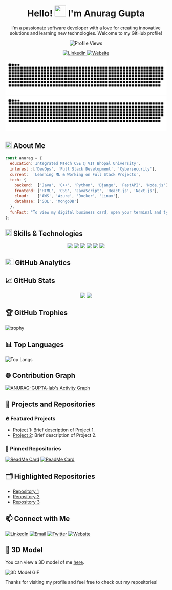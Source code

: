 <div align="center">

  <h1>Hello! <img src="https://media.giphy.com/media/hvRJCLFzcasrR4ia7z/giphy.gif" width="35px" height="35px"> I'm Anurag Gupta</h1>

  I'm a passionate software developer with a love for creating innovative solutions and learning new technologies. Welcome to my GitHub profile!

   ![Profile Views](https://komarev.com/ghpvc/?username=ANURAG-GUPTA-lab&color=blue)
  
  <a href="https://www.linkedin.com/in/anuraggupta77/">
    <img src="https://img.shields.io/badge/LinkedIn-%230A66C2.svg?style=for-the-badge&logo=linkedin&logoColor=white" alt="LinkedIn">
  </a>
  <a href="https://anurag-gupta-lab.github.io/portfolio/">
    <img src="https://img.shields.io/badge/Website-%23171717.svg?style=for-the-badge&logo=google-chrome&logoColor=white" alt="Website">
  </a>
  
</div>


 
![github contribution grid snake animation](https://raw.githubusercontent.com/platane/platane/output/github-contribution-grid-snake-dark.svg#gh-dark-mode-only)![github contribution grid snake animation](https://raw.githubusercontent.com/platane/platane/output/github-contribution-grid-snake.svg#gh-light-mode-only)
 

<h2 align="left">
  <img src="https://media2.giphy.com/media/QssGEmpkyEOhBCb7e1/giphy.gif?cid=ecf05e47a0n3gi1bfqntqmob8g9aid1oyj2wr3ds3mg700bl&rid=giphy.gif" width="20px" height="20px"> 
  About Me 
</h2>

```js
const anurag = {
  education:'Integrated MTech CSE @ VIT Bhopal University',
  interest :['DevOps', 'Full Stack Development', 'Cybersecurity'],
  current:  'Learning ML & Working on Full Stack Projects',
  tech: {
    backend:  ['Java', 'C++', 'Python', 'Django', 'FastAPI', 'Node.js'],
    frontend: ['HTML', 'CSS', 'JavaScript', 'React.js', 'Next.js'],
    cloud:    ['AWS', 'Azure', 'Docker', 'Linux'],
    database: ['SQL', 'MongoDB']
  },
  funFact: "To view my digital business card, open your terminal and type: 'npx anuraggupta' ✨",
};
```

<h2 align="left">
  <img src="https://media2.giphy.com/media/QssGEmpkyEOhBCb7e1/giphy.gif?cid=ecf05e47a0n3gi1bfqntqmob8g9aid1oyj2wr3ds3mg700bl&rid=giphy.gif" width="20px" height="20px">
  Skills & Technologies
</h2>

<div align="center">
  <img src="https://skillicons.dev/icons?i=java,python,js,html,css" />
  <img src="https://skillicons.dev/icons?i=react,next,threejs,tailwind,nodejs,express" />
  <img src="https://skillicons.dev/icons?i=aws,azure,docker,github,linux" />
  <img src="https://skillicons.dev/icons?i=flask,django,fastapi,postgresql,mysql,mongodb" />
  <img src="https://skillicons.dev/icons?i=tensorflow,pytorch,opencv" />
  <img src="https://skillicons.dev/icons?i=arduino,bash,discordjs,githubactions" />
</div>

<h2 align="left">
  <img src="https://media.giphy.com/media/iY8CRBdQXODJSCERIr/giphy.gif" width="25px" height="20px">
  GitHub Analytics
</h2>


## 📈 GitHub Stats

<div align="center">
  <img height="180em" src="https://github-readme-stats.vercel.app/api?username=ANURAG-GUPTA-lab&show_icons=true&theme=radical&count_private=true" />
  <img height="180em" src="https://github-readme-streak-stats.herokuapp.com/?user=ANURAG-GUPTA-lab&theme=radical" />
</div>

## 🏆 GitHub Trophies

![trophy](https://github-profile-trophy.vercel.app/?username=ANURAG-GUPTA-lab&theme=onedark&row=1&column=6)

## 📊 Top Languages

![Top Langs](https://github-readme-stats.vercel.app/api/top-langs/?username=ANURAG-GUPTA-lab&layout=compact&theme=radical&langs_count=8)

  ## 🌐 Contribution Graph

<a href="https://github.com/ANURAG-GUPTA-lab/github-readme-activity-graph"><img alt="ANURAG-GUPTA-lab's Activity Graph" src="https://github-readme-activity-graph.vercel.app/graph/?username=ANURAG-GUPTA-lab&bg_color=1F222E&color=F8D866&line=F85D7F&point=FFFFFF&hide_border=true" /></a>

## 🎯 Projects and Repositories

### 🔥 Featured Projects
- [Project 1](https://github.com/ANURAG-GUPTA-lab/project1): Brief description of Project 1.
- [Project 2](https://github.com/ANURAG-GUPTA-lab/project2): Brief description of Project 2.

### 📌 Pinned Repositories
[![ReadMe Card](https://github-readme-stats.vercel.app/api/pin/?username=ANURAG-GUPTA-lab&repo=repo1&theme=radical)](https://github.com/ANURAG-GUPTA-lab/repo1)
[![ReadMe Card](https://github-readme-stats.vercel.app/api/pin/?username=ANURAG-GUPTA-lab&repo=repo2&theme=radical)](https://github.com/ANURAG-GUPTA-lab/repo2)

## 🗂️ Highlighted Repositories

- [Repository 1](https://github.com/ANURAG-GUPTA-lab/repository1)
- [Repository 2](https://github.com/ANURAG-GUPTA-lab/repository2)
- [Repository 3](https://github.com/ANURAG-GUPTA-lab/repository3)

## 📫 Connect with Me

[![LinkedIn](https://img.shields.io/badge/-LinkedIn-0077B5?style=flat&logo=linkedin&logoColor=white)](https://www.linkedin.com/in/anurag-gupta/)
[![Email](https://img.shields.io/badge/-Email-D14836?style=flat&logo=gmail&logoColor=white)](mailto:your-email@example.com)
[![Twitter](https://img.shields.io/badge/-Twitter-1DA1F2?style=flat&logo=twitter&logoColor=white)](https://twitter.com/your-twitter-handle)
[![Website](https://img.shields.io/badge/-Website-000000?style=flat&logo=google-chrome&logoColor=white)](https://your-website.com)

## 🎨 3D Model

You can view a 3D model of me [here](https://example.com/3d-model).

![3D Model GIF](https://example.com/3d-model.gif)

Thanks for visiting my profile and feel free to check out my repositories!
